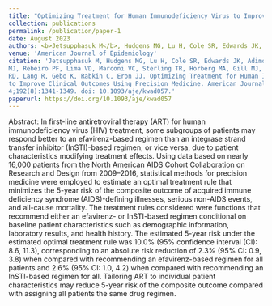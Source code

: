```yaml
---
title: "Optimizing Treatment for Human Immunodeficiency Virus to Improve Clinical Outcomes Using Precision Medicine"
collection: publications
permalink: /publication/paper-1
date: August 2023
authors: <b>Jetsupphasuk M</b>, Hudgens MG, Lu H, Cole SR, Edwards JK, Adimora AA, Althoff KN, Silverberg MJ, Rebeiro PF, Lima VD, Marconi VC, Sterling TR, Horberg MA, Gill MJ, Kitahata MM, Moore RD, Lang R, Gebo K, Rabkin C, Eron JJ
venue: 'American Journal of Epidemiology'
citation: 'Jetsupphasuk M, Hudgens MG, Lu H, Cole SR, Edwards JK, Adimora AA, Althoff KN, Silverberg
MJ, Rebeiro PF, Lima VD, Marconi VC, Sterling TR, Horberg MA, Gill MJ, Kitahata MM, Moore
RD, Lang R, Gebo K, Rabkin C, Eron JJ. Optimizing Treatment for Human Immunodeficiency Virus
to Improve Clinical Outcomes Using Precision Medicine. American Journal of Epidemiology. 2023 Aug
4;192(8):1341-1349. doi: 10.1093/aje/kwad057.'
paperurl: https://doi.org/10.1093/aje/kwad057
---
```


Abstract: In first-line antiretroviral therapy (ART) for human immunodeficiency virus (HIV) treatment, some subgroups of patients may respond better to an efavirenz-based regimen than an integrase strand transfer inhibitor (InSTI)-based regimen, or vice versa, due to patient characteristics modifying treatment effects. Using data based on nearly 16,000 patients from the North American AIDS Cohort Collaboration on Research and Design from 2009–2016, statistical methods for precision medicine were employed to estimate an optimal treatment rule that minimizes the 5-year risk of the composite outcome of acquired immune deficiency syndrome (AIDS)-defining illnesses, serious non-AIDS events, and all-cause mortality. The treatment rules considered were functions that recommend either an efavirenz- or InSTI-based regimen conditional on baseline patient characteristics such as demographic information, laboratory results, and health history. The estimated 5-year risk under the estimated optimal treatment rule was 10.0% (95% confidence interval (CI): 8.6, 11.3), corresponding to an absolute risk reduction of 2.3% (95% CI: 0.9, 3.8) when compared with recommending an efavirenz-based regimen for all patients and 2.6% (95% CI: 1.0, 4.2) when compared with recommending an InSTI-based regimen for all. Tailoring ART to individual patient characteristics may reduce 5-year risk of the composite outcome compared with assigning all patients the same drug regimen.